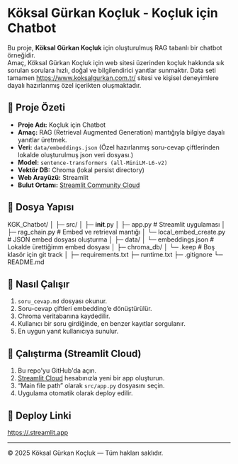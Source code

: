 # Köksal Gürkan Koçluk - Koçluk için Chatbot

Bu proje, **Köksal Gürkan Koçluk** için oluşturulmuş RAG tabanlı bir chatbot örneğidir.  
Amaç, Köksal Gürkan Koçluk için web sitesi üzerinden koçluk hakkında sık sorulan sorulara hızlı, doğal ve bilgilendirici yanıtlar sunmaktır.
Data seti tamamen https://www.koksalgurkan.com.tr/ sitesi ve kişisel deneyimlere dayalı hazırlanmış özel içerikten oluşmaktadır.


## 🔹 Proje Özeti
- **Proje Adı:** Koçluk için Chatbot  
- **Amaç:** RAG (Retrieval Augmented Generation) mantığıyla bilgiye dayalı yanıtlar üretmek.  
- **Veri:** `data/embeddings.json` (Özel hazırlanmış soru-cevap çiftlerinden lokalde oluşturulmuş json veri dosyası.)
- **Model:** `sentence-transformers (all-MiniLM-L6-v2)`  
- **Vektör DB:** Chroma (lokal persist directory)  
- **Web Arayüzü:** Streamlit  
- **Bulut Ortamı:** [Streamlit Community Cloud](https://streamlit.app)

## 🔹 Dosya Yapısı

KGK_Chatbot/
│
├─ src/
│   ├─ __init__.py
│   ├─ app.py                # Streamlit uygulaması
│   ├─ rag_chain.py          # Embed ve retrieval mantığı
│   └─ local_embed_create.py # JSON embed dosyası oluşturma
│
├─ data/
│   └─ embeddings.json       # Lokalde ürettiğimm embed dosyası
│
├─ chroma_db/
│   └─ .keep                 # Boş klasör için git track
│
├─ requirements.txt
├─ runtime.txt
├─ .gitignore
└─ README.md



## 🔹 Nasıl Çalışır
1. `soru_cevap.md` dosyası okunur.
2. Soru-cevap çiftleri embedding’e dönüştürülür.
3. Chroma veritabanına kaydedilir.
4. Kullanıcı bir soru girdiğinde, en benzer kayıtlar sorgulanır.
5. En uygun yanıt kullanıcıya sunulur.

## 🔹 Çalıştırma (Streamlit Cloud)
1. Bu repo'yu GitHub'da açın.
2. [Streamlit Cloud](https://share.streamlit.io/) hesabınızla yeni bir app oluşturun.
3. “Main file path” olarak `src/app.py` dosyasını seçin.
4. Uygulama otomatik olarak deploy edilir.

## 🔹 Deploy Linki
[https://<senin-streamlit-uygulama-linkin>.streamlit.app](https://<senin-streamlit-uygulama-linkin>.streamlit.app)

---
© 2025 Köksal Gürkan Koçluk — Tüm hakları saklıdır.


